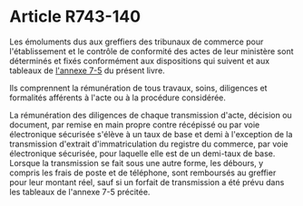 # Article R743-140

<p>Les émoluments dus aux greffiers des tribunaux de commerce pour l'établissement et le contrôle de conformité des actes de leur ministère sont déterminés et fixés conformément aux dispositions qui suivent et aux tableaux de <a href='/affichCodeArticle.do?cidTexte=LEGITEXT000005634379&idArticle=LEGIARTI000028965314&dateTexte=&categorieLien=id' title='Code de commerce - art. Annexe 7-5 (VD)'>l'annexe 7-5</a> du présent livre. </p><p>Ils comprennent la rémunération de tous travaux, soins, diligences et formalités afférents à l'acte ou à la procédure considérée. </p><p>La rémunération des diligences de chaque transmission d'acte, décision ou document, par remise en main propre contre récépissé ou par voie électronique sécurisée s'élève à un taux de base et demi à l'exception de la transmission d'extrait d'immatriculation du registre du commerce, par voie électronique sécurisée, pour laquelle elle est de un demi-taux de base. Lorsque la transmission se fait sous une autre forme, les débours, y compris les frais de poste et de téléphone, sont remboursés au greffier pour leur montant réel, sauf si un forfait de transmission a été prévu dans les tableaux de l'annexe 7-5 précitée.</p>